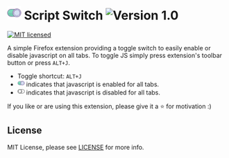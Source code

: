 # <img src="https://raw.githubusercontent.com/JordanMajd/script_switch/master/icons/on.png" width="32" height="32" alt="green switch on"> Script Switch ![Version 1.0](https://img.shields.io/badge/Version-1.0-green.svg)
[![MIT licensed](https://img.shields.io/badge/license-MIT-blue.svg)](/LICENSE)

A simple Firefox extension providing a toggle switch to easily enable or disable javascript on all tabs. To toggle JS simply press extension's toolbar button or press `ALT+J`.

- Toggle shortcut: `ALT+J`
- <img src="https://raw.githubusercontent.com/JordanMajd/script_switch/master/icons/on.png" width="16" height="16" alt="green switch on"> indicates that javascript is enabled for all tabs.
- <img src="https://raw.githubusercontent.com/JordanMajd/script_switch/master/icons/off.png" width="16" height="16" alt="grey switch of"> indicates that javascript is disabled for all tabs.

If you like or are using this extension, please give it a :star: for motivation :)

## License

MIT License, please see [LICENSE](/LICENSE) for more info.

